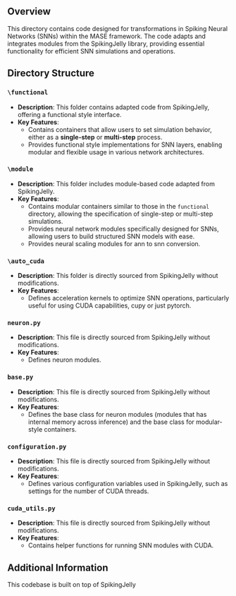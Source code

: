 ## Overview

This directory contains code designed for transformations in Spiking Neural Networks (SNNs) within the MASE framework. The code adapts and integrates modules from the SpikingJelly library, providing essential functionality for efficient SNN simulations and operations.

## Directory Structure

### `\functional`

- **Description**: This folder contains adapted code from SpikingJelly, offering a functional style interface.
- **Key Features**:
  - Contains containers that allow users to set simulation behavior, either as a **single-step** or **multi-step** process.
  - Provides functional style implementations for SNN layers, enabling modular and flexible usage in various network architectures.

### `\module`

- **Description**: This folder includes module-based code adapted from SpikingJelly.
- **Key Features**:
  - Contains modular containers similar to those in the `functional` directory, allowing the specification of single-step or multi-step simulations.
  - Provides neural network modules specifically designed for SNNs, allowing users to build structured SNN models with ease.
  - Provides neural scaling modules for ann to snn conversion.

### `\auto_cuda`

- **Description**: This folder is directly sourced from SpikingJelly without modifications.
- **Key Features**:
  - Defines acceleration kernels to optimize SNN operations, particularly useful for using CUDA capabilities, cupy or just pytorch.


### `neuron.py`

- **Description**: This file is directly sourced from SpikingJelly without modifications.
- **Key Features**:
  - Defines neuron modules.

### `base.py`

- **Description**: This file is directly sourced from SpikingJelly without modifications.
- **Key Features**:
  - Defines the base class for neuron modules (modules that has internal memory across inference) and the base class for modular-style containers.

### `configuration.py`

- **Description**: This file is directly sourced from SpikingJelly without modifications.
- **Key Features**:
  - Defines various configuration variables used in SpikingJelly, such as settings for the number of CUDA threads.

### `cuda_utils.py`

- **Description**: This file is directly sourced from SpikingJelly without modifications.
- **Key Features**:
  - Contains helper functions for running SNN modules with CUDA.


## Additional Information

This codebase is built on top of SpikingJelly